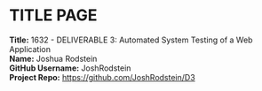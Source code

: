 # TITLE PAGE
**Title:** 1632 - DELIVERABLE 3: Automated System Testing of a Web Application
<br />
**Name:**  Joshua Rodstein
<br />
**GitHub Username:** JoshRodstein
<br />
**Project Repo:** https://github.com/JoshRodstein/D3
<br />


